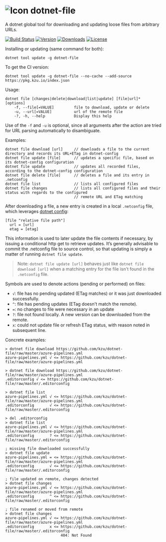 ![Icon](https://raw.github.com/kzu/dotnet-config/master/docs/img/icon-32.png) dotnet-file
============

A dotnet global tool for downloading and updating loose files from arbitrary URLs.

[![Build Status](https://dev.azure.com/kzu/oss/_apis/build/status/dotnet-file?branchName=master)](https://dev.azure.com/kzu/oss/_build/latest?definitionId=35&branchName=master)
[![Version](https://img.shields.io/nuget/v/dotnet-file.svg?color=royalblue)](https://www.nuget.org/packages/dotnet-file)
[![Downloads](https://img.shields.io/nuget/dt/dotnet-file.svg?color=darkmagenta)](https://www.nuget.org/packages/dotnet-file)
[![License](https://img.shields.io/github/license/kzu/dotnet-file.svg?color=blue)](https://github.com/kzu/dotnet-file/blob/master/LICENSE)

Installing or updating (same command for both):

```
dotnet tool update -g dotnet-file
```

To get the CI version:

```
dotnet tool update -g dotnet-file --no-cache --add-source https://pkg.kzu.io/index.json
```

Usage:

    dotnet file [changes|delete|download|list|update] [file|url]* [options]
        -f, --file[=VALUE]         file to download, update or delete
        -u, --url[=VALUE]          url of the remote file
        -?, -h, --help             Display this help

Use of the `-f` and `-u` is optional, since all arguments after the action are tried for URL parsing automatically to 
disambiguate.    

Examples:

    dotnet file download [url]     // downloads a file to the current directory and records its URL+ETag in dotnet-config
    dotnet file update [file]      // updates a specific file, based on its dotnet-config configuration
    dotnet file update             // updates all recorded files, according to the dotnet-config configuration
    dotnet file delete [file]      // deletes a file and its entry in .netconfig
    dotnet file list               // lists all configured files
    dotnet file changes            // lists all configured files and their status with regards to the configured 
                                   // remote URL and ETag matching

After downloading a file, a new entry is created in a local `.netconfig` file, which
leverages [dotnet config](https://github.com/kzu/dotnet-config):

    [file "relative file path"]
      url = [url]
      etag = [etag]

This information is used to later update the file contents if necessary, by issuing a 
conditional http get to retrieve updates. It’s generally advisable to commit the .netconfig file 
to source control, so that updating is simply a matter of running `dotnet file update`. 

> Note: `dotnet file update [url]` behaves just like `dotnet file download [url]` when a matching 
> entry for the file isn't found in the `.netconfig` file.

Symbols are used to denote actions (pending or performed) on files:

* `√`: file has no pending updated (ETag matches) or it was just downloaded successfully.
* `^`: file has pending updates (ETag doesn't match the remote).
* `=`: no changes to file were necessary in an update
* `?`: file not found locally. A new version can be downloaded from the remote.
* `x`: could not update file or refresh ETag status, with reason noted in subsequent line.

Concrete examples:

    > dotnet file download https://github.com/kzu/dotnet-file/raw/master/azure-pipelines.yml
    azure-pipelines.yml √ <= https://github.com/kzu/dotnet-file/raw/master/azure-pipelines.yml

    > dotnet file download https://github.com/kzu/dotnet-file/raw/master/azure-pipelines.yml
    .editorconfig √ <= https://github.com/kzu/dotnet-file/raw/master/.editorconfig

    > dotnet file list
    azure-pipelines.yml √ <= https://github.com/kzu/dotnet-file/raw/master/azure-pipelines.yml
    .editorconfig       √ <= https://github.com/kzu/dotnet-file/raw/master/.editorconfig

    > del .editorconfig
    > dotnet file list
    azure-pipelines.yml √ <= https://github.com/kzu/dotnet-file/raw/master/azure-pipelines.yml
    .editorconfig       ? <= https://github.com/kzu/dotnet-file/raw/master/.editorconfig

    ; missing file downloaded successfully
    > dotnet file update
    azure-pipelines.yml = <= https://github.com/kzu/dotnet-file/raw/master/azure-pipelines.yml
    .editorconfig       √ <= https://github.com/kzu/dotnet-file/raw/master/.editorconfig

    ; file updated on remote, changes detected
    > dotnet file changes
    azure-pipelines.yml √ <= https://github.com/kzu/dotnet-file/raw/master/azure-pipelines.yml
    .editorconfig       ^ <= https://github.com/kzu/dotnet-file/raw/master/.editorconfig

    ; file renamed or moved from remote
    > dotnet file changes
    azure-pipelines.yml √ <= https://github.com/kzu/dotnet-file/raw/master/azure-pipelines.yml
    .editorconfig       x <= https://github.com/kzu/dotnet-file/raw/master/.editorconfig
                             404: Not Found
